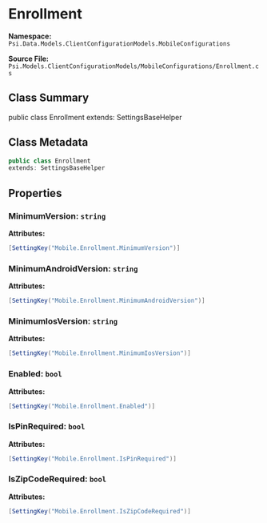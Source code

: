 # Enrollment

**Namespace:** `Psi.Data.Models.ClientConfigurationModels.MobileConfigurations`

**Source File:** `Psi.Models.ClientConfigurationModels/MobileConfigurations/Enrollment.cs`

## Class Summary

public class Enrollment
extends: SettingsBaseHelper

## Class Metadata

```typescript
public class Enrollment
extends: SettingsBaseHelper
```

## Properties

### MinimumVersion: `string`

**Attributes:**
```csharp
[SettingKey("Mobile.Enrollment.MinimumVersion")]
```

### MinimumAndroidVersion: `string`

**Attributes:**
```csharp
[SettingKey("Mobile.Enrollment.MinimumAndroidVersion")]
```

### MinimumIosVersion: `string`

**Attributes:**
```csharp
[SettingKey("Mobile.Enrollment.MinimumIosVersion")]
```

### Enabled: `bool`

**Attributes:**
```csharp
[SettingKey("Mobile.Enrollment.Enabled")]
```

### IsPinRequired: `bool`

**Attributes:**
```csharp
[SettingKey("Mobile.Enrollment.IsPinRequired")]
```

### IsZipCodeRequired: `bool`

**Attributes:**
```csharp
[SettingKey("Mobile.Enrollment.IsZipCodeRequired")]
```
